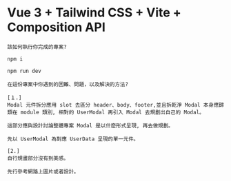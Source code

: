 # Vue 3 + Tailwind CSS + Vite + Composition API

```
該如何執行你完成的專案?

npm i

npm run dev
```

```
在這份專案中你遇到的困難、問題，以及解決的方法?

[１.]
Modal 元件拆分應用 slot 去區分 header、body、footer,並且拆乾淨 Modal 本身應歸類在 module 類別, 相對的 UserModal 再引入 Modal 去規劃出自己的 Modal。

這部分應與設計討論整體專案 Modal 是以什麼形式呈現, 再去做規劃。

先以 UserModal 為對應 UserData 呈現的單一元件。

[2.]
自行規畫部分沒有到美感。

先行參考網路上圖片或者設計。
```